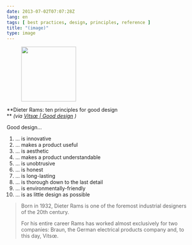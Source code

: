```yaml
---
date: 2013-07-02T07:07:28Z
lang: en
tags: [ best practices, design, principles, reference ]
title: "(image)"
type: image
---
```


<figure>
<a
href="https://hugo.ferreira.cc/dieter-rams-ten-principles-for-good-design-via/attachment/457/"
rel="attachment"><img
src="/wp-content/uploads/2013/07/tumblr_mpby8wqNQF1qz82meo1_400-150x150.jpg"
srcset="/wp-content/uploads/2013/07/tumblr_mpby8wqNQF1qz82meo1_400-150x150.jpg 150w, /wp-content/uploads/2013/07/tumblr_mpby8wqNQF1qz82meo1_400-300x300.jpg 300w, /wp-content/uploads/2013/07/tumblr_mpby8wqNQF1qz82meo1_400.jpg 350w"
sizes="(max-width: 150px) 100vw, 150px" width="150" height="150" /></a></figure>

**Dieter Rams: ten principles for good design\
** *(via [Vitsœ  |  Good
design](https://www.vitsoe.com/rw/about/good-design) )*

Good design...

1.  ... is innovative
2.  ... makes a product useful
3.  ... is aesthetic
4.  ... makes a product understandable
5.  ... is unobtrusive
6.  ... is honest
7.  ... is long-lasting
8.  ... is thorough down to the last detail
9.  ... is environmentally-friendly
10. ... is as little design as possible

>
> Born in 1932, Dieter Rams is one of the foremost industrial designers
> of the 20th century.
>
> For his entire career Rams has worked almost exclusively for two
> companies: Braun, the German electrical products company and, to this
> day, Vitsœ.

